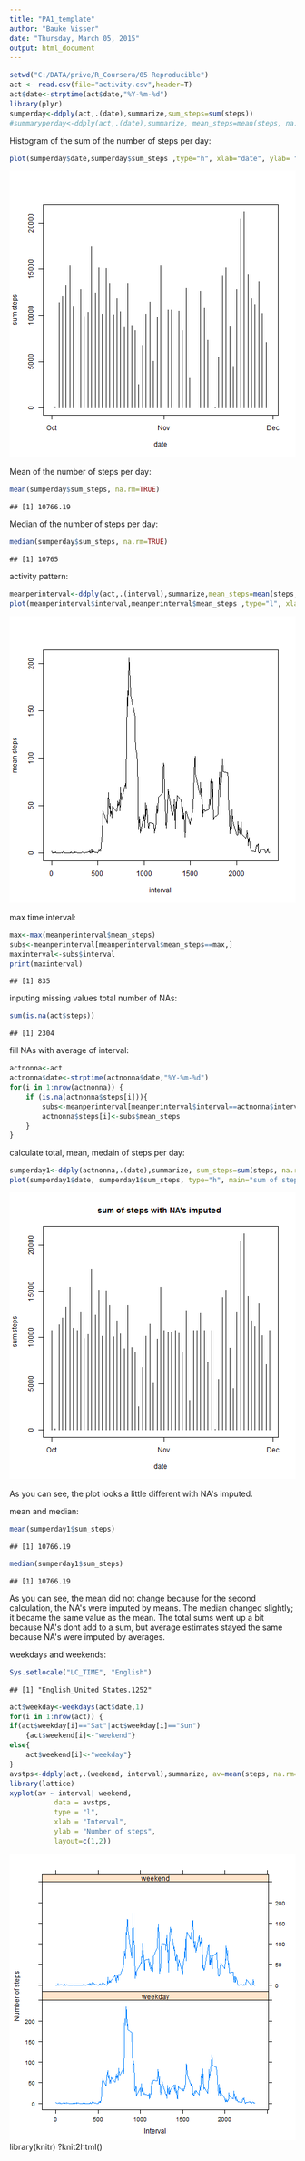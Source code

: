 ```yaml
---
title: "PA1_template"
author: "Bauke Visser"
date: "Thursday, March 05, 2015"
output: html_document
---
```




```r
setwd("C:/DATA/prive/R_Coursera/05 Reproducible")
act <- read.csv(file="activity.csv",header=T)
act$date<-strptime(act$date,"%Y-%m-%d")
library(plyr)
sumperday<-ddply(act,.(date),summarize,sum_steps=sum(steps))
#summaryperday<-ddply(act,.(date),summarize, mean_steps=mean(steps, na.rm=TRUE), median_steps=median(steps, na.rm=TRUE))
```

Histogram of the sum of the number of steps per day:


```r
plot(sumperday$date,sumperday$sum_steps ,type="h", xlab="date", ylab= "sum steps")
```

![plot of chunk unnamed-chunk-2](figure/unnamed-chunk-2-1.png) 

Mean of the number of steps per day:

```r
mean(sumperday$sum_steps, na.rm=TRUE)
```

```
## [1] 10766.19
```

Median of the number of steps per day:

```r
median(sumperday$sum_steps, na.rm=TRUE)
```

```
## [1] 10765
```

activity pattern:

```r
meanperinterval<-ddply(act,.(interval),summarize,mean_steps=mean(steps,na.rm=TRUE))
plot(meanperinterval$interval,meanperinterval$mean_steps ,type="l", xlab="interval", ylab= "mean steps")
```

![plot of chunk unnamed-chunk-5](figure/unnamed-chunk-5-1.png) 

max time interval:

```r
max<-max(meanperinterval$mean_steps)
subs<-meanperinterval[meanperinterval$mean_steps==max,]
maxinterval<-subs$interval
print(maxinterval)
```

```
## [1] 835
```

inputing missing values
total number of NAs:

```r
sum(is.na(act$steps))
```

```
## [1] 2304
```

fill NAs with average of interval:

```r
actnonna<-act
actnonna$date<-strptime(actnonna$date,"%Y-%m-%d")
for(i in 1:nrow(actnonna)) {
    if (is.na(actnonna$steps[i])){
        subs<-meanperinterval[meanperinterval$interval==actnonna$interval[i],]
        actnonna$steps[i]<-subs$mean_steps
    }
}
```

calculate total, mean, medain of steps per day:

```r
sumperday1<-ddply(actnonna,.(date),summarize, sum_steps=sum(steps, na.rm=TRUE))
plot(sumperday1$date, sumperday1$sum_steps, type="h", main="sum of steps with NA's imputed ", xlab="date", ylab= "sum steps")
```

![plot of chunk unnamed-chunk-9](figure/unnamed-chunk-9-1.png) 

As you can see, the plot looks a little different with NA's imputed.

mean and median:

```r
mean(sumperday1$sum_steps)
```

```
## [1] 10766.19
```

```r
median(sumperday1$sum_steps)
```

```
## [1] 10766.19
```

As you can see, the mean did not change because for the second calculation, the NA's were imputed by means.
The median changed slightly; it became the same value as the mean.
The total sums went up a bit because NA's dont add to a sum, but average estimates stayed the same because NA's were imputed by averages.

weekdays and weekends:

```r
Sys.setlocale("LC_TIME", "English")
```

```
## [1] "English_United States.1252"
```

```r
act$weekday<-weekdays(act$date,1)
for(i in 1:nrow(act)) {
if(act$weekday[i]=="Sat"|act$weekday[i]=="Sun")
    {act$weekend[i]<-"weekend"}
else{
    act$weekend[i]<-"weekday"}
}
avstps<-ddply(act,.(weekend, interval),summarize, av=mean(steps, na.rm=TRUE))
library(lattice)
xyplot(av ~ interval| weekend, 
           data = avstps,
           type = "l",
           xlab = "Interval",
           ylab = "Number of steps",
           layout=c(1,2))
```

![plot of chunk unnamed-chunk-11](figure/unnamed-chunk-11-1.png) 
library(knitr)
?knit2html() 
